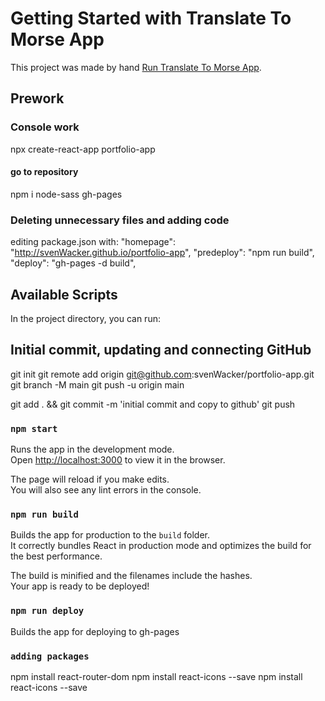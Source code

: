 # Getting Started with Translate To Morse App

This project was made by hand [Run Translate To Morse App](http://svenWacker.github.io/portfolio-app).

## Prework

### Console work

npx create-react-app portfolio-app

#### go to repository

npm i node-sass gh-pages

### Deleting unnecessary files and adding code

editing package.json with:
"homepage": "http://svenWacker.github.io/portfolio-app",
"predeploy": "npm run build",
"deploy": "gh-pages -d build",

## Available Scripts

In the project directory, you can run:

## Initial commit, updating and connecting GitHub

git init
git remote add origin git@github.com:svenWacker/portfolio-app.git
git branch -M main
git push -u origin main

git add . && git commit -m 'initial commit and copy to github'
git push

### `npm start`

Runs the app in the development mode.\
Open [http://localhost:3000](http://localhost:3000) to view it in the browser.

The page will reload if you make edits.\
You will also see any lint errors in the console.

### `npm run build`

Builds the app for production to the `build` folder.\
It correctly bundles React in production mode and optimizes the build for the best performance.

The build is minified and the filenames include the hashes.\
Your app is ready to be deployed!

### `npm run deploy`

Builds the app for deploying to gh-pages

### `adding packages`

npm install react-router-dom
npm install react-icons --save
npm install react-icons --save
